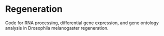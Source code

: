 # Regeneration
Code for RNA processing, differential gene expression, and gene ontology analysis in Drosophila melanogaster regeneration.
